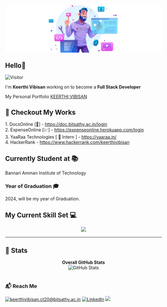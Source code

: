 <center><img src="./profile.jpg" align="center"></center>
<h2>Hello👋</h2>

![Visitor](https://visitor-badge.laobi.icu/badge?page_id=Keerthi-Vibisan-S.Keerthi-Vibisan-S)

I'm <strong>Keerthi Vibisan</strong> working on to become a <strong>Full Stack Developer</strong>

<p>My Personal Portfolio <a href = "https://www.keerthivibisan.me/" target = "_">KEERTHI VIBISAN</a></p>

<h2>📌 Checkout My Works</h2>
1. DocsOnline [📄] - <a href="https://doc.bitsathy.ac.in/login">https://doc.bitsathy.ac.in/login</a>
<br/>
2. ExpenseOnline [💹] - <a href="https://expenseonline.herokuapp.com/login">https://expenseonline.herokuapp.com/login</a>
<br/>
3. YaaRaa Technologies [ 🏢 Intern ] - <a href="https://yaaraa.in/">https://yaaraa.in/</a>
<br/>
4. HackerRank - <a href = "https://www.hackerrank.com/keerthivibisan" target = "_">https://www.hackerrank.com/keerthivibisan</a>

<h2>Currently Student at 📚</h2>
    Bannari Amman Institute of Technology
<h3>Year of Graduation 🎓</h3>
    2024, will be my year of Graduation.

<h2>My Current Skill Set 💻</h2>
<p align="center">
  <img src = "https://skillicons.dev/icons?i=html,css,tailwind,js,react,nodejs,express,java,spring,mysql,mongodb,git,docker,kubernetes,linux&theme=light" />
</p>

<hr>
<h2>👀 Stats</h2>
<div>
  <p align="center">
  <b>Overall GitHub Stats</b> <br/>
    <img src="https://github-readme-streak-stats.herokuapp.com/?user=Keerthi-Vibisan-S" alt="GitHub Stats" /> <br/><br/>
  </p>
  <!-- <p align="center">
    <img src="https://github-readme-stats.vercel.app/api/top-langs?username=Keerthi-Vibisan-S&layout=compact"/>
  </p> -->
</div>
<h3>📬 Reach Me</h3>

<a href="mailto:keerthivibisan.ct20@bitsathy.ac.in">![keerthivibisan.ct20@bitsathy.ac.in](https://img.shields.io/badge/Gmail-D14836?style=for-the-badge&logo=gmail&logoColor=white)</a> <a href="https://www.linkedin.com/in/keerthi-vibisan-s-052567210">![LinkedIn](https://img.shields.io/badge/LinkedIn-0077B5?style=for-the-badge&logo=linkedin&logoColor=white)</a> <a href = "https://www.keerthivibisan.me/" target = "_">![](https://img.shields.io/badge/PORTFOLIO-00A300?style=for-the-badge&logo=&-PORTFOLIO-green)</a>

<!--
**Keerthi-Vibisan-S/Keerthi-Vibisan-S** is a ✨ _special_ ✨ repository because its `README.md` (this file) appears on your GitHub profile.

Here are some ideas to get you started:

- 🔭 I’m currently working on ...
- 🌱 I’m currently learning ...
- 👯 I’m looking to collaborate on ...
- 🤔 I’m looking for help with ...
- 💬 Ask me about ...
- 📫 How to reach me: ...
- 😄 Pronouns: ...
- ⚡ Fun fact: ...
-->
